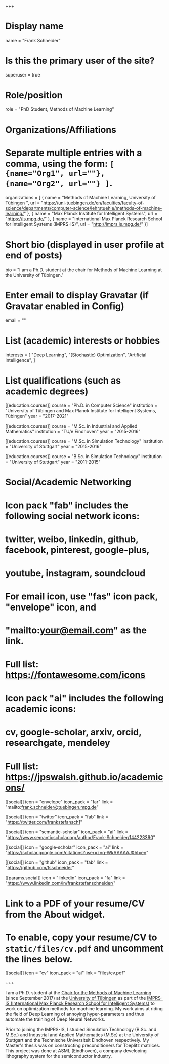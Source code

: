 +++
# Display name
name = "Frank Schneider"

# Is this the primary user of the site?
superuser = true

# Role/position
role = "PhD Student, Methods of Machine Learning"

# Organizations/Affiliations
#   Separate multiple entries with a comma, using the form: `[ {name="Org1", url=""}, {name="Org2", url=""} ]`.
organizations = [ { name = "Methods of Machine Learning, University of Tübingen ", url = "https://uni-tuebingen.de/en/faculties/faculty-of-science/departments/computer-science/lehrstuehle/methods-of-machine-learning/" }, { name = "Max Planck Institute for Intelligent Systems", url = "https://is.mpg.de/" }, { name = "International Max Planck Research School for Intelligent Systems (IMPRS-IS)", url = "http://imprs.is.mpg.de/" }]

# Short bio (displayed in user profile at end of posts)
bio = "I am a Ph.D. student at the chair for Methods of Machine Learning at the University of Tübingen."

# Enter email to display Gravatar (if Gravatar enabled in Config)
email = ""

# List (academic) interests or hobbies
interests = [
  "Deep Learning",
  "(Stochastic) Optimization",
  "Artificial Intelligence",
]

# List qualifications (such as academic degrees)
[[education.courses]]
  course = "Ph.D. in Computer Science"
  institution = "University of Tübingen and Max Planck Institute for Intelligent Systems, Tübingen"
  year = "2017-2021"

[[education.courses]]
  course = "M.Sc. in Industrial and Applied Mathematics"
  institution = "TU/e Eindhoven"
  year = "2015-2016"

[[education.courses]]
  course = "M.Sc. in Simulation Technology"
  institution = "University of Stuttgart"
  year = "2015-2016"

[[education.courses]]
  course = "B.Sc. in Simulation Technology"
  institution = "University of Stuttgart"
  year = "2011-2015"

# Social/Academic Networking
#
# Icon pack "fab" includes the following social network icons:
#
#   twitter, weibo, linkedin, github, facebook, pinterest, google-plus,
#   youtube, instagram, soundcloud
#
#   For email icon, use "fas" icon pack, "envelope" icon, and
#   "mailto:your@email.com" as the link.
#
#   Full list: https://fontawesome.com/icons
#
# Icon pack "ai" includes the following academic icons:
#
#   cv, google-scholar, arxiv, orcid, researchgate, mendeley
#
#   Full list: https://jpswalsh.github.io/academicons/

[[social]]
  icon = "envelope"
  icon_pack = "far"
  link = "mailto:frank.schneider@tuebingen.mpg.de"

[[social]]
  icon = "twitter"
  icon_pack = "fab"
  link = "https://twitter.com/frankstefansch1"
  
[[social]]
  icon = "semantic-scholar"
  icon_pack = "ai"
  link = "https://www.semanticscholar.org/author/Frank-Schneider/144223390"

[[social]]
  icon = "google-scholar"
  icon_pack = "ai"
  link = "https://scholar.google.com/citations?user=znq-WkAAAAAJ&hl=en"

[[social]]
  icon = "github"
  icon_pack = "fab"
  link = "https://github.com/fsschneider"

[[params.social]]
  icon = "linkedin"
  icon_pack = "fa"
  link = "https://www.linkedin.com/in/frankstefanschneider/"

# Link to a PDF of your resume/CV from the About widget.
# To enable, copy your resume/CV to `static/files/cv.pdf` and uncomment the lines below.
[[social]]
  icon = "cv"
  icon_pack = "ai"
  link = "files/cv.pdf"

+++

I am a Ph.D. student at the [Chair for the Methods of Machine Learning](https://uni-tuebingen.de/en/faculties/faculty-of-science/departments/computer-science/lehrstuehle/methods-of-machine-learning/ "Methods of Machine Learning")  (since September 2017) at the [University of Tübingen](https://uni-tuebingen.de/en/ "University of Tübingen") as part of the [IMPRS-IS (International Max Planck Research School for Intelligent Systems)](http://imprs.is.mpg.de "IMPRS-IS") to work on optimization methods for machine learning. My work aims at riding the field of Deep Learning of annoying hyper-parameters and thus automate the training of Deep Neural Networks.

Prior to joining the IMPRS-IS, I studied Simulation Technology (B.Sc. and M.Sc.) and Industrial and Applied Mathematics (M.Sc) at the University of Stuttgart and the Technische Universiteit Eindhoven respectively. My Master's thesis was on constructing preconditioners for Toeplitz matrices. This project was done at ASML (Eindhoven), a company developing lithography system for the semiconductor industry.
